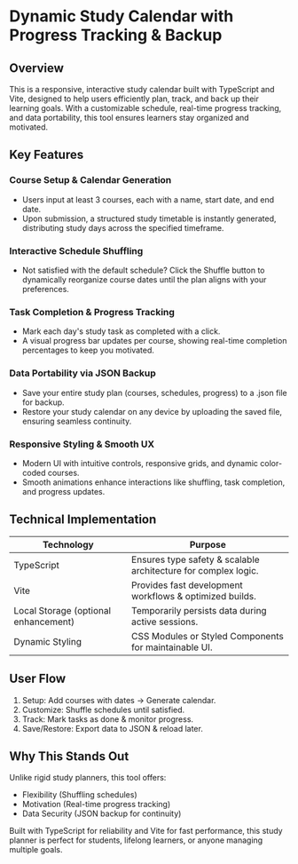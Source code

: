 # Dynamic Study Calendar with Progress Tracking & Backup

## Overview
This is a responsive, interactive study calendar built with TypeScript and Vite, designed to help users efficiently plan, track, and back up their learning goals. With a customizable schedule, real-time progress tracking, and data portability, this tool ensures learners stay organized and motivated.

## Key Features

### Course Setup & Calendar Generation
- Users input at least 3 courses, each with a name, start date, and end date.
- Upon submission, a structured study timetable is instantly generated, distributing study days across the specified timeframe.

### Interactive Schedule Shuffling
- Not satisfied with the default schedule? Click the Shuffle button to dynamically reorganize course dates until the plan aligns with your preferences.

### Task Completion & Progress Tracking
- Mark each day's study task as completed with a click.
- A visual progress bar updates per course, showing real-time completion percentages to keep you motivated.

### Data Portability via JSON Backup
- Save your entire study plan (courses, schedules, progress) to a .json file for backup.
- Restore your study calendar on any device by uploading the saved file, ensuring seamless continuity.

### Responsive Styling & Smooth UX
- Modern UI with intuitive controls, responsive grids, and dynamic color-coded courses.
- Smooth animations enhance interactions like shuffling, task completion, and progress updates.

## Technical Implementation

| Technology  | Purpose  |
|-------------|----------|
| TypeScript  | Ensures type safety & scalable architecture for complex logic.  |
| Vite  | Provides fast development workflows & optimized builds.  |
| Local Storage (optional enhancement) | Temporarily persists data during active sessions.  |
| Dynamic Styling | CSS Modules or Styled Components for maintainable UI.  |

## User Flow
1. Setup: Add courses with dates → Generate calendar.
2. Customize: Shuffle schedules until satisfied.
3. Track: Mark tasks as done & monitor progress.
4. Save/Restore: Export data to JSON & reload later.

## Why This Stands Out
Unlike rigid study planners, this tool offers:
- Flexibility (Shuffling schedules)
- Motivation (Real-time progress tracking)
- Data Security (JSON backup for continuity)

Built with TypeScript for reliability and Vite for fast performance, this study planner is perfect for students, lifelong learners, or anyone managing multiple goals.

